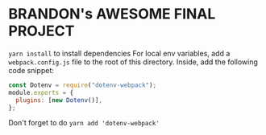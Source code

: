 # BRANDON's AWESOME FINAL PROJECT

`yarn install` to install dependencies
For local env variables, add a `webpack.config.js` file to the root of this directory. Inside, add the following code snippet:

```js
const Dotenv = require("dotenv-webpack");
module.exports = {
  plugins: [new Dotenv()],
};
```

Don't forget to do `yarn add 'dotenv-webpack'`
